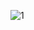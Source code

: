 ![1](https://user-images.githubusercontent.com/89439643/130557140-3be64703-140e-4b8f-b725-6a21358fb23c.jpg)
